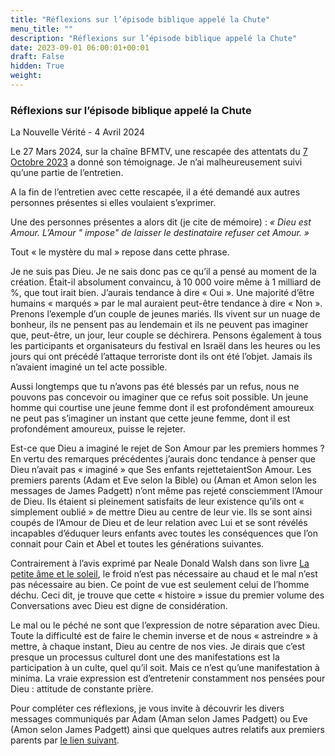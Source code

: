 ```yaml
---
title: "Réflexions sur l’épisode biblique appelé la Chute"
menu_title: ""
description: "Réflexions sur l’épisode biblique appelé la Chute"
date: 2023-09-01 06:00:01+00:01
draft: False
hidden: True
weight:
---
```

### Réflexions sur l’épisode biblique appelé la Chute

La Nouvelle Vérité - 4 Avril 2024

Le 27 Mars 2024, sur la chaîne BFMTV, une rescapée des attentats du [7 Octobre 2023](https://fr.wikipedia.org/wiki/Attaque_du_Hamas_contre_Isra%C3%ABl_de_2023) a donné son témoignage. Je n’ai malheureusement suivi qu’une partie de l’entretien.

A la fin de l’entretien avec cette rescapée, il a été demandé aux autres personnes présentes si elles voulaient s’exprimer.

Une des personnes présentes a alors dit (je cite de mémoire) : *« Dieu est Amour. L’Amour " impose" de laisser le destinataire refuser cet Amour. »*

Tout « le mystère du mal » repose dans cette phrase.

Je ne suis pas Dieu. Je ne sais donc pas ce qu’il a pensé au moment de la création. Était-il absolument convaincu, à 10 000 voire même à 1 milliard de %, que tout irait bien. J’aurais tendance à dire « Oui ». Une majorité d’être humains « marqués » par le mal auraient peut-être tendance à  dire « Non ». Prenons l’exemple d’un couple de jeunes mariés. Ils vivent sur un nuage de bonheur, ils ne pensent pas au lendemain et ils ne peuvent pas imaginer que, peut-être, un jour, leur couple se déchirera. Pensons également à tous les participants et organisateurs du festival en Israël dans les heures ou les jours qui ont précédé l’attaque terroriste dont ils ont été l’objet. Jamais ils n’avaient imaginé un tel acte possible.

Aussi longtemps que tu n’avons pas été blessés par un refus, nous ne pouvons pas concevoir ou imaginer que ce refus soit possible. Un jeune homme qui courtise une jeune femme dont il est profondément amoureux ne peut pas s’imaginer un instant que cette jeune femme, dont il est profondément amoureux, puisse le rejeter.

Est-ce que Dieu a imaginé le rejet de Son Amour par les premiers hommes ? En vertu des remarques précédentes j’aurais donc tendance à penser que Dieu n’avait pas « imaginé » que Ses enfants rejettetaientSon Amour. Les premiers parents (Adam et Eve selon la Bible) ou (Aman et Amon selon les messages de James Padgett) n’ont même pas rejeté consciemment l’Amour de Dieu. Ils étaient si pleinement satisfaits de leur existence qu’ils ont « simplement oublié » de mettre Dieu au centre de leur vie. Ils se sont ainsi  coupés de l’Amour de Dieu et de leur relation avec Lui et se sont révélés incapables d’éduquer leurs enfants avec toutes les conséquences que l’on connait pour Cain et Abel et toutes les générations suivantes.

Contrairement à l’avis exprimé par Neale Donald Walsh dans son livre [La petite âme et le soleil](http://www.espacesdufuret.free.fr/dossiers/beaux_textes/petite_ame.pdf), le froid n’est pas nécessaire au chaud et le mal n’est pas nécessaire au bien. Ce point de vue est seulement celui de l’homme déchu. Ceci dit, je trouve que cette « histoire » issue du premier volume des Conversations avec Dieu est digne de considération.

Le mal ou le péché ne sont que l’expression de notre séparation avec Dieu. Toute la difficulté est de faire le chemin inverse et de nous « astreindre » à mettre, à chaque instant, Dieu au centre de nos vies. Je dirais que c’est presque un processus culturel dont une des manifestations est la participation à un culte, quel qu’il soit. Mais ce n’est qu’une manifestation à minima. La vraie expression est d’entretenir constamment nos pensées pour Dieu : attitude de constante prière.

Pour compléter ces réflexions, je vous invite à découvrir les divers messages communiqués par Adam (Aman selon James Padgett) ou Eve (Amon selon James Padgett) ainsi que quelques autres relatifs aux premiers parents par [le lien suivant](https://lanouvellenaissance.com/liste-des-messages-relatifs-a-aman-et-amon/).
